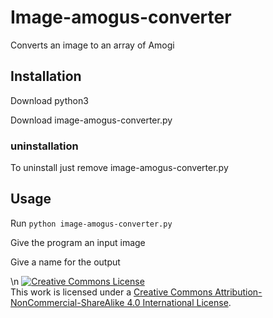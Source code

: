 # Image-amogus-converter
Converts an image to an array of Amogi

## Installation
Download python3

Download image-amogus-converter.py

### uninstallation
To uninstall just remove image-amogus-converter.py

## Usage
Run ```python image-amogus-converter.py```

Give the program an input image

Give a name for the output

\n
<a rel="license" href="http://creativecommons.org/licenses/by-nc-sa/4.0/"><img alt="Creative Commons License" style="border-width:0" src="https://i.creativecommons.org/l/by-nc-sa/4.0/88x31.png" /></a><br />This work is licensed under a <a rel="license" href="http://creativecommons.org/licenses/by-nc-sa/4.0/">Creative Commons Attribution-NonCommercial-ShareAlike 4.0 International License</a>.
